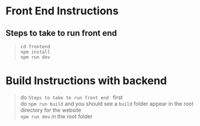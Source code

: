 # Front End Instructions

## Steps to take to run front end
> `cd frontend`  
> `npm install`  
> `npm run dev`  

# Build Instructions with backend
> do `Steps to take to run front end ` first  
> do `npm run build` and you should see a `build` folder appear in the root directory for the website  
> `npm run dev` in the root folder





